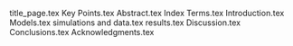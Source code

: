 title_page.tex
Key Points.tex
Abstract.tex
Index Terms.tex
Introduction.tex
Models.tex
simulations and data.tex
results.tex
Discussion.tex
Conclusions.tex
Acknowledgments.tex